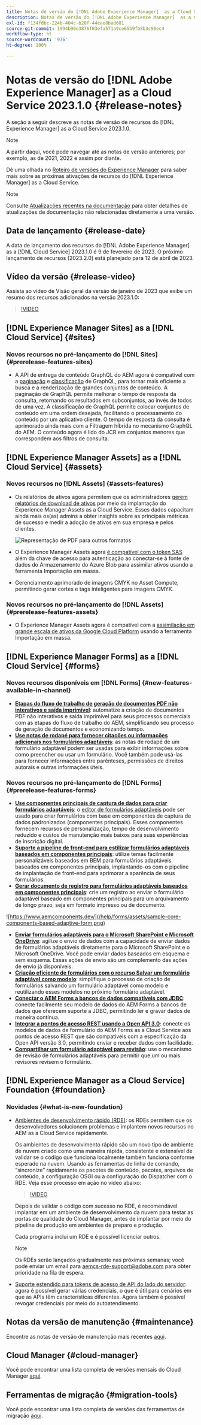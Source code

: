 ```yaml
---
title: Notas de versão do [!DNL Adobe Experience Manager]  as a Cloud Service 2023.1.0.
description: Notas de versão do [!DNL Adobe Experience Manager]  as a Cloud Service 2023.1.0.
exl-id: f134fdbc-224b-404c-b20f-44cae8bad681
source-git-commit: 1994b90e3876f03efa571a9ce65b9fb8b3c90ec4
workflow-type: ht
source-wordcount: '976'
ht-degree: 100%

---
```


# Notas de versão do [!DNL Adobe Experience Manager] as a Cloud Service 2023.1.0 {#release-notes}

A seção a seguir descreve as notas de versão de recursos do [!DNL Experience Manager] as a Cloud Service 2023.1.0.

>[!NOTE]
>
>A partir daqui, você pode navegar até as notas de versão anteriores; por exemplo, as de 2021, 2022 e assim por diante.
>
>Dê uma olhada no [Roteiro de versões do Experience Manager](https://experienceleague.adobe.com/docs/experience-manager-release-information/aem-release-updates/update-releases-roadmap.html?lang=pt-BR) para saber mais sobre as próximas ativações de recursos do [!DNL Experience Manager] as a Cloud Service.

>[!NOTE]
>
>Consulte [Atualizações recentes na documentação](https://experienceleague.adobe.com/docs/experience-manager-release-information/aem-release-updates/doc-updates/documentation-updates.html?lang=pt-BR) para obter detalhes de atualizações de documentação não relacionadas diretamente a uma versão.

## Data de lançamento {#release-date}

A data de lançamento dos recursos do [!DNL Adobe Experience Manager] as a [!DNL Cloud Service] 2023.1.0 é 9 de fevereiro de 2023. O próximo lançamento de recursos (2023.2.0) está planejado para 12 de abril de 2023.

## Vídeo da versão {#release-video}

Assista ao vídeo de Visão geral da versão de janeiro de 2023 que exibe um resumo dos recursos adicionados na versão 2023.1.0:

>[!VIDEO](https://video.tv.adobe.com/v/3413479/?quality=12)

## [!DNL Experience Manager Sites] as a [!DNL Cloud Service] {#sites}

### Novos recursos no pré-lançamento do [!DNL Sites] {#prerelease-features-sites}

* A API de entrega de conteúdo GraphQL do AEM agora é compatível com a [paginação](/help/headless/graphql-api/content-fragments.md#paging) e [classificação](/help/headless/graphql-api/content-fragments.md#sorting) de GraphQL, para tornar mais eficiente a busca e a renderização de grandes conjuntos de conteúdo. A paginação de GraphQL permite melhorar o tempo de resposta da consulta, retornando os resultados em subconjuntos, ao invés de todos de uma vez. A classificação de GraphQL permite colocar conjuntos de conteúdo em uma ordem desejada, facilitando o processamento do conteúdo por um aplicativo cliente.  O tempo de resposta da consulta é aprimorado ainda mais com a Filtragem híbrida no mecanismo GraphQL do AEM. O conteúdo agora é lido do JCR em conjuntos menores que correspondem aos filtros de consulta.

## [!DNL Experience Manager Assets] as a [!DNL Cloud Service] {#assets}

### Novos recursos no [!DNL Assets] {#assets-features}

* Os relatórios de ativos agora permitem que os administradores [gerem relatórios de download de ativos](/help/assets/asset-reports.md) por meio da implantação do Experience Manager Assets as a Cloud Service. Esses dados capacitam ainda mais os(as) admins a obter insights sobre as principais métricas de sucesso e medir a adoção de ativos em sua empresa e pelos clientes.

  ![Representação de PDF para outros formatos](/help/release-notes/assets/choose_report.png)

* O Experience Manager Assets agora [é compatível com o token SAS](/help/assets/add-assets.md#asset-bulk-ingestor) além da chave de acesso para autenticação ao conectar-se à fonte de dados do Armazenamento do Azure Blob para assimilar ativos usando a ferramenta Importação em massa.

* Gerenciamento aprimorado de imagens CMYK no Asset Compute, permitindo gerar cortes e tags inteligentes para imagens CMYK.

### Novos recursos no pré-lançamento do [!DNL Assets] {#prerelease-features-assets}

* O Experience Manager Assets agora é compatível com a [assimilação em grande escala de ativos da Google Cloud Platform](/help/assets/add-assets.md#asset-bulk-ingestor) usando a ferramenta Importação em massa.

## [!DNL Experience Manager Forms] as a [!DNL Cloud Service] {#forms}

### Novos recursos disponíveis em [!DNL Forms] {#new-features-available-in-channel}

* **[Etapas do fluxo de trabalho de geração de documentos PDF não interativos e saída imprimível](/help/forms/aem-forms-workflow-step-reference.md)**: automatize a criação de documentos PDF não interativos e saída imprimível para seus processos comerciais com as etapas do fluxo de trabalho do AEM, simplificando seu processo de geração de documentos e economizando tempo.
* **[Use notas de rodapé para fornecer citações ou informações adicionais nos formulários adaptáveis](/help/forms/footnotes-richtextsupport.md)**: as notas de rodapé de um formulário adaptável podem ser usadas para exibir informações sobre como preencher ou usar um formulário. Você também pode usá-las para fornecer informações entre parênteses, permissões de direitos autorais e outras informações úteis.

### Novos recursos no pré-lançamento do [!DNL Forms] {#prerelease-features-forms}

* **[Use componentes principais de captura de dados para criar formulários adaptáveis](https://experienceleague.adobe.com/docs/experience-manager-core-components/using/adaptive-forms/introduction.html?lang=pt-BR)**: o [editor de formulários adaptáveis](/help/forms/creating-adaptive-form-core-components.md) pode ser usado para criar formulários com base em componentes de captura de dados padronizados (componentes principais). Esses componentes fornecem recursos de personalização, tempo de desenvolvimento reduzido e custos de manutenção mais baixos para suas experiências de inscrição digital.
* **[Suporte a pipeline de front-end para estilizar formulários adaptáveis baseados em componentes principais](/help/forms/using-themes-in-core-components.md)**: utilize temas facilmente personalizáveis baseados em BEM para formulários adaptáveis baseados em componentes principais, implantando-os com o pipeline de implantação de front-end para aprimorar a aparência de seus formulários.
* **[Gerar documento de registro para formulários adaptáveis baseados em componentes principais](/help/forms/generate-document-of-record-core-components.md)**: crie um registro ao enviar o formulário adaptável baseado em componentes principais para um arquivamento de longo prazo, seja em formato impresso ou de documento.

![https://www.aemcomponents.dev/](/help/forms/assets/sample-core-components-based-adaptive-form.png)

* **[Enviar formulários adaptáveis para o Microsoft SharePoint e Microsoft OneDrive](/help/forms/configuring-submit-actions.md)**: agilize o envio de dados com a capacidade de enviar dados de formulários adaptáveis diretamente para o Microsoft SharePoint e o Microsoft OneDrive. Você pode enviar dados baseados em esquema e sem esquema. Essas ações de envio são um complemento das ações de envio já disponíveis.
* **[Criação eficiente de formulários com o recurso Salvar um formulário adaptável como modelo](/help/forms/template-editor.md#save-an-adaptive-form-as-template-saving-adaptive-form-as-template)**: simplifique o processo de criação de formulários salvando um formulário adaptável como modelo e reutilizando esses modelos no próximo formulário adaptável.
* **[Conectar o AEM Forms a bancos de dados compatíveis com JDBC](/help/forms/configure-data-sources.md#configure-relational-database-configure-relational-database)**: conecte facilmente seu modelo de dados do AEM Forms a bancos de dados que oferecem suporte a JDBC, permitindo ler e gravar dados de maneira contínua.
* **[Integrar a pontos de acesso REST usando a Open API 3.0](/help/forms/configure-data-sources.md#configure-restful-services-open-api-specification-version-20-configure-restful-services-swagger-version30)**: conecte os modelos de dados de formulário do AEM Forms as a Cloud Service aos pontos de acesso REST que são compatíveis com a especificação da Open API versão 3.0, permitindo enviar e receber dados com facilidade.
* **[Compartilhar um formulário adaptável para revisão](/help/forms/create-reviews-forms.md)**: use o mecanismo de revisão de formulários adaptáveis para permitir que um ou mais revisores revisem o formulário.

## [!DNL Experience Manager as a Cloud Service] Foundation {#foundation}

### Novidades {#what-is-new-foundation}

* [Ambientes de desenvolvimento rápido (RDE)](/help/implementing/developing/introduction/rapid-development-environments.md): os RDEs permitem que os desenvolvedores solucionem problemas e implantem novos recursos no AEM as a Cloud Service rapidamente.

  Os ambientes de desenvolvimento rápido são um novo tipo de ambiente de nuvem criado como uma maneira rápida, consistente e extensível de validar se o código que funciona localmente também funciona conforme esperado na nuvem. Usando as ferramentas de linha de comando, “sincronize” rapidamente os pacotes de conteúdo, pacotes, arquivos de conteúdo, a configuração OSGI ou a configuração do Dispatcher com o RDE. Veja esse processo em ação no vídeo abaixo:

  >[!VIDEO](https://video.tv.adobe.com/v/3413508/?quality=12&learn=on)

  Depois de validar o código com sucesso no RDE, é recomendável implantar em um ambiente de desenvolvimento da nuvem para testar as portas de qualidade do Cloud Manager, antes de implantar por meio do pipeline de produção em ambientes de preparo e produção.

  Cada programa inclui um RDE e é possível licenciar outros.

  >[!NOTE]
  >
  >Os RDEs serão lançados gradualmente nas próximas semanas; você pode enviar um email para aemcs-rde-support@adobe.com para obter prioridade na fila de espera.

* [Suporte estendido para tokens de acesso de API do lado do servidor](/help/implementing/developing/introduction/generating-access-tokens-for-server-side-apis.md): agora é possível gerar várias credenciais, o que é útil para cenários em que as APIs têm características diferentes. Agora também é possível revogar credenciais por meio do autoatendimento.

## Notas da versão de manutenção {#maintenance}

Encontre as notas de versão de manutenção mais recentes [aqui](/help/release-notes/maintenance/latest.md).

## Cloud Manager {#cloud-manager}

Você pode encontrar uma lista completa de versões mensais do Cloud Manager [aqui](/help/implementing/cloud-manager/release-notes/current.md).

## Ferramentas de migração {#migration-tools}

Você pode encontrar uma lista completa de versões das ferramentas de migração [aqui](/help/journey-migration/release-notes/release-notes-migration-tools-current.md).
